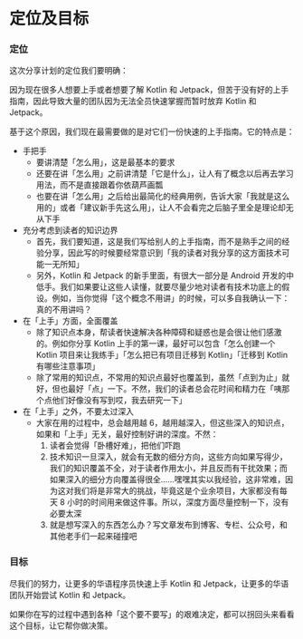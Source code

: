 # 定位及目标

### 定位

这次分享计划的定位我们要明确：

因为现在很多人想要上手或者想要了解 Kotlin 和 Jetpack，但苦于没有好的上手指南，因此导致大量的团队因为无法全员快速掌握而暂时放弃 Kotlin 和 Jetpack。

基于这个原因，我们现在最需要做的是对它们一份快速的上手指南。它的特点是：

- 手把手
  - 要讲清楚「怎么用」，这是最基本的要求
  - 还要在讲「怎么用」之前讲清楚「它是什么」，让人有了概念以后再去学习用法，而不是直接跟着你依葫芦画瓢
  - 也要在讲「怎么用」之后给出最简化的经典用例，告诉大家「我就是这么用的」或者「建议新手先这么用」，让人不会看完之后脑子里全是理论却无从下手
- 充分考虑到读者的知识边界
  - 首先，我们要知道，这是我们写给别人的上手指南，而不是熟手之间的经验分享，因此写的时候要经常意识到「我的读者对我分享的这方面技术可能一无所知」
  - 另外，Kotlin 和 Jetpack 的新手里面，有很大一部分是 Android 开发的中低手。我们如果要让这些人读懂，就要尽量少地对读者有技术功底上的假设。例如，当你觉得「这个概念不用讲」的时候，可以多自我确认一下：真的不用讲吗？
- 在「上手」方面，全面覆盖
  - 除了知识点本身，帮读者快速解决各种障碍和疑惑也是会很让他们感激的。例如你分享 Kotlin 上手的第一课，最好可以包含「怎么创建一个 Kotlin 项目来让我练手」「怎么把已有项目迁移到 Kotlin」「迁移到 Kotlin 有哪些注意事项」
  - 除了常用的知识点，不常用的知识点最好也覆盖到，虽然「点到为止」就好，但也最好「点」一下。不然，我们的读者总会花时间和精力在「咦那个点他们好像没有写到哎，我去研究一下」
- 在「上手」之外，不要太过深入
  - 大家在用的过程中，总会越用越 6，越用越深入，但这些深入的知识点，如果和「上手」无关，最好控制好讲的深度。不然：
    1. 读者会觉得「卧槽好难」，把他们吓跑
    2. 技术知识一旦深入，就会有无数的细分方向，这些方向如果写得少，我们的知识覆盖不全，对于读者作用太小，并且反而有干扰效果；而如果深入的细分方向覆盖得很全……嘿嘿其实以我经验，这非常难，因为这对我们将是非常大的挑战，毕竟这是个业余项目，大家都没有每天 8 小时的时间用来做这件事。所以，深度方面尽量控制一下，没有必要太深
    3. 就是想写深入的东西怎么办？写文章发布到博客、专栏、公众号，和其他老手们一起来碰撞吧

### 目标

尽我们的努力，让更多的华语程序员快速上手 Kotlin 和 Jetpack，让更多的华语团队开始尝试 Kotlin 和 Jetpack。

如果你在写的过程中遇到各种「这个要不要写」的艰难决定，都可以拐回头来看看这个目标，让它帮你做决策。
